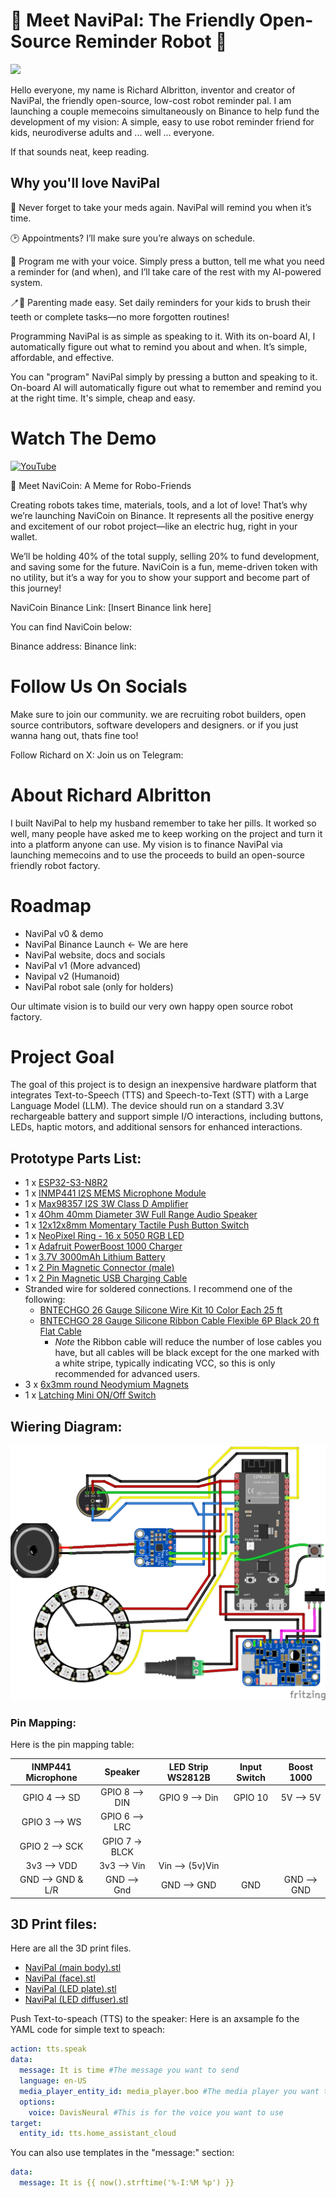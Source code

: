 # 🤖 Meet NaviPal: The Friendly Open-Source Reminder Robot 🤖

<img src="https://github.com/rexsaurus/NaviPal/blob/main/D1AF2927-EC39-4FAE-AD07-F49C783F85D4.jpeg?raw=true" width="350"/>

Hello everyone, my name is Richard Albritton, inventor and creator of NaviPal, the friendly open-source, low-cost robot reminder pal. I am launching a couple memecoins simultaneously on Binance to help fund the development of my vision: A simple, easy to use robot reminder friend for kids, neurodiverse adults and ... well ... everyone. 

If that sounds neat, keep reading. 

## Why you'll love NaviPal

💊 Never forget to take your meds again. NaviPal will remind you when it’s time.

🕑 Appointments? I’ll make sure you’re always on schedule.

📣 Program me with your voice. Simply press a button, tell me what you need a reminder for (and when), and I’ll take care of the rest with my AI-powered system.

🪥🦷 Parenting made easy. Set daily reminders for your kids to brush their teeth or complete tasks—no more forgotten routines!

Programming NaviPal is as simple as speaking to it. With its on-board AI, I automatically figure out what to remind you about and when. It’s simple, affordable, and effective.

You can "program" NaviPal simply by pressing a button and speaking to it. On-board AI will automatically figure out what to remember and remind you at the right time. It's simple, cheap and easy. 

# Watch The Demo

[![YouTube](http://i.ytimg.com/vi/SLpDSxgNKxc/hqdefault.jpg)](https://www.youtube.com/watch?v=SLpDSxgNKxc)

🥰 Meet NaviCoin: A Meme for Robo-Friends

Creating robots takes time, materials, tools, and a lot of love! That’s why we’re launching NaviCoin on Binance. It represents all the positive energy and excitement of our robot project—like an electric hug, right in your wallet.

We’ll be holding 40% of the total supply, selling 20% to fund development, and saving some for the future. NaviCoin is a fun, meme-driven token with no utility, but it’s a way for you to show your support and become part of this journey!

NaviCoin Binance Link: [Insert Binance link here]

You can find NaviCoin below:

Binance address:
Binance link: 

# Follow Us On Socials

Make sure to join our community. we are recruiting robot builders, open source contributors, software developers and designers. or if you just wanna hang out, thats fine too!

Follow Richard on X: 
Join us on Telegram:

# About Richard Albritton

I built NaviPal to help my husband remember to take her pills. It worked so well, many people have asked me to keep working on the project and turn it into a platform anyone can use. My vision is to finance NaviPal via launching memecoins and to use the proceeds to build an open-source friendly robot factory.

# Roadmap

* NaviPal v0 & demo
* NaviPal Binance Launch <- We are here
* NaviPal website, docs and socials
* NaviPal v1 (More advanced)
* Navipal v2 (Humanoid)
* NaviPal robot sale (only for holders)

Our ultimate vision is to build our very own happy open source robot factory. 

# Project Goal

The goal of this project is to design an inexpensive hardware platform that integrates Text-to-Speech (TTS) and Speech-to-Text (STT) with a Large Language Model (LLM). The device should run on a standard 3.3V rechargeable battery and support simple I/O interactions, including buttons, LEDs, haptic motors, and additional sensors for enhanced interactions.

## Prototype Parts List:

* 1 x [ESP32-S3-N8R2](https://www.amazon.com/dp/B0B6HT7V7P)
* 1 x [INMP441 I2S MEMS Microphone Module](https://www.amazon.com/dp/B09G4RNT3G)
* 1 x [Max98357 I2S 3W Class D Amplifier](https://www.amazon.com/dp/B0B4GK5R1R)
* 1 x [4Ohm 40mm Diameter 3W Full Range Audio Speaker](https://www.amazon.com/dp/B01LN8ONG4)
* 1 x [12x12x8mm Momentary Tactile Push Button Switch](https://www.amazon.com/dp/B07HBQFJ1W)
* 1 x [NeoPixel Ring - 16 x 5050 RGB LED](https://www.amazon.com/dp/B08XWFTJQ8)
* 1 x [Adafruit PowerBoost 1000 Charger](https://www.amazon.com/dp/B01BMRBTH2)
* 1 x [3.7V 3000mAh Lithium Battery](https://www.amazon.com/dp/B0BG7ZTJSR)
* 1 x [2 Pin Magnetic Connector (male)](https://www.amazon.com/dp/B0CSX6ZQ1H)
* 1 x [2 Pin Magnetic USB Charging Cable](https://www.amazon.com/dp/B0BV2RF5N4)
* Stranded wire for soldered connections. I recommend one of the following:
  - [BNTECHGO 26 Gauge Silicone Wire Kit 10 Color Each 25 ft](https://www.amazon.com/dp/B09X452TKH)
  - [BNTECHGO 28 Gauge Silicone Ribbon Cable Flexible 6P Black 20 ft Flat Cable](https://www.amazon.com/dp/B099W67FNZ)
    + *Note* the Ribbon cable will reduce the number of lose cables you have, but all cables will be black except for the one marked with a white stripe, typically indicating VCC, so this is only recommended for advanced users.
* 3 x [6x3mm round Neodymium Magnets](https://www.amazon.com/dp/B0CCXLS8QM)
* 1 x [Latching Mini ON/Off Switch](https://www.amazon.com/dp/B086L2GPGX)

## Wiering Diagram:

![This is the wireing diagram for the electronics.](/Assistive%20AI%20Toy%20-%20ESP32-S3-N8R2.png)

### Pin Mapping:

Here is the pin mapping table:

| INMP441 Microphone  |     Speaker    | LED Strip WS2812B  | Input Switch  | Boost 1000  |
|      :---:          |   :---:        |         :---:      |     :---:     |   :---:     |
| GPIO 4 --> SD       | GPIO 8 --> DIN |   GPIO 9 --> Din   |    GPIO 10    | 5V --> 5V   |
| GPIO 3 --> WS       | GPIO 6 --> LRC |                    |               |             |
| GPIO 2 --> SCK      | GPIO 7 -> BLCK |                    |               |             |
| 3v3 --> VDD         | 3v3 --> Vin    | Vin  --> (5v)Vin   |               |             |
| GND --> GND & L/R   | GND --> Gnd    | GND --> GND        | GND           | GND --> GND |

## 3D Print files:

Here are all the 3D print files.
* [NaviPal (main body).stl](/STL%20Files/NaviPal%20(main%20body).stl)
* [NaviPal (face).stl](/STL%20Files/NaviPal%20(face).stl)
* [NaviPal (LED plate).stl](/STL%20Files/NaviPal%20(LED%20plate).stl)
* [NaviPal (LED diffuser).stl](/STL%20Files/NaviPal%20(LED%20diffuser).stl)

Push Text-to-speach (TTS) to the speaker:
Here is an axsample fo the YAML code for simple text to speach:
```yaml
action: tts.speak
data:
  message: It is time #The message you want to send
  language: en-US
  media_player_entity_id: media_player.boo #The media player you want to target
  options:
    voice: DavisNeural #This is for the voice you want to use
target:
  entity_id: tts.home_assistant_cloud
```

You can also use templates in the "message:" section:
```yaml
data:
  message: It is {{ now().strftime('%-I:%M %p') }}
```
